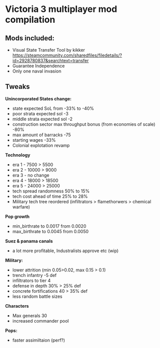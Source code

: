# Victoria 3 multiplayer mod compilation


## Mods included:
- Visual State Transfer Tool by kikker https://steamcommunity.com/sharedfiles/filedetails/?id=2928780837&searchtext=transfer
- Guarantee Independence 
- Only one naval invasion



## Tweaks
  
**Unincorporated States change:**
  - state expected SoL from -33% to -40%
  - poor strata expected sol -3
  - middle strata expected sol -2
  - construction sector max throughput bonus (from economies of scale) -80%
  - max amount of barracks -75
  - starting wages -33%
  - Colonial explotation revamp

**Technology**
  - era 1 - 7500 > 5500
  - era 2 - 10000 > 9000
  - era 3 - no change
  - era 4 - 18000 > 18500
  - era 5 - 24000 > 25000
  - tech spread randomness 50% to 15% 
  - tech cost ahead of time 25% to 28%  
  - Military tech tree reordered (infiltrators > flamethorwers > chemical warfare)

**Pop growth**
  - min_birthrate to 0.0017 from 0.0020
  - max_birthrate to 0.0045 from 0.0050

**Suez & panama canals**
  - a lot more profitable, Industralists approve etc (wip)


**Military:**
- lower attrition (min 0.05>0.02, max 0.15 > 0.1)
- trench infantry -5 def
- infiltrators to tier 4
- defense in depth 30% > 25% def
- concrete fortifications 40 > 35% def
- less random battle sizes

**Characters**
- Max generals 30
- increased commander pool

**Pops:**
- faster assimiltaion (perf?)